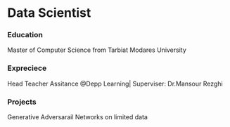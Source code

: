 # Data Scientist

### Education
Master of Computer Science from Tarbiat Modares University

### Expreciece 
Head Teacher Assitance @Depp Learning| Superviser: Dr.Mansour Rezghi

### Projects
Generative Adversarail Networks on limited data
